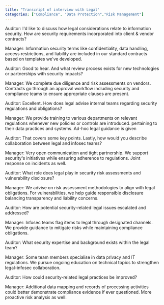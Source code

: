 ```yaml
---
title: "Transcript of interview with Legal"
categories: ["Compliance", "Data Protection","Risk Management"]
---
```


Auditor: I'd like to discuss how legal considerations relate to information
security. How are security requirements incorporated into client & vendor
contracts?

Manager: Information security terms like confidentiality, data handling, access
restrictions, and liability are included in our standard contracts based on
templates we've developed.

Auditor: Good to hear. And what review process exists for new technologies or
partnerships with security impacts?

Manager: We complete due diligence and risk assessments on vendors. Contracts go
through an approval workflow including security and compliance teams to ensure
appropriate clauses are present.

Auditor: Excellent. How does legal advise internal teams regarding security
regulations and obligations?

Manager: We provide training to various departments on relevant regulations
whenever new policies or controls are introduced.
pertaining to their data practices and systems. Ad-hoc legal guidance is given

Auditor: That covers some key points. Lastly, how would you describe
collaboration between legal and infosec teams?

Manager: Very open communication and tight partnership. We support security's
initiatives while ensuring adherence to regulations. Joint response on incidents
as well.

Auditor: What role does legal play in security risk assessments and
vulnerability disclosure?

Manager: We advise on risk assessment methodologies to align with legal
obligations. For vulnerabilities, we help guide responsible disclosure balancing
transparency and liability concerns.

Auditor: How are potential security-related legal issues escalated and
addressed?

Manager: Infosec teams flag items to legal through designated channels. We
provide guidance to mitigate risks while maintaining compliance obligations.

Auditor: What security expertise and background exists within the legal team?

Manager: Some team members specialise in data privacy and IT regulations. We
pursue ongoing education on technical topics to strengthen legal-infosec
collaboration.

Auditor: How could security-related legal practices be improved?

Manager: Additional data mapping and records of processing activities could
better demonstrate compliance evidence if ever questioned. More proactive risk
analysis as well.
